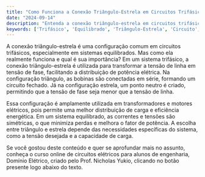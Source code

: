 ```yaml
---
title: "Como Funciona a Conexão Triângulo-Estrela em Circuitos Trifásicos Equilibrados?"
date: "2024-09-14"
description: "Entenda a conexão triângulo-estrela em circuitos trifásicos equilibrados e sua importância na distribuição de potência elétrica."
keywords: ['Trifásico', 'Equilibrado', 'Triângulo-Estrela', 'Circuito', 'Potência', 'Fator']
---
```


A conexão triângulo-estrela é uma configuração comum em circuitos trifásicos, especialmente em sistemas equilibrados. Mas como ela realmente funciona e qual é sua importância? Em um sistema trifásico, a conexão triângulo-estrela é utilizada para transformar a tensão de linha em tensão de fase, facilitando a distribuição de potência elétrica. Na configuração triângulo, as bobinas são conectadas em série, formando um circuito fechado. Já na configuração estrela, um ponto neutro é criado, permitindo que a tensão de fase seja menor que a tensão de linha.

Essa configuração é amplamente utilizada em transformadores e motores elétricos, pois permite uma melhor distribuição de carga e eficiência energética. Em um sistema equilibrado, as correntes e tensões são simétricas, o que minimiza perdas e melhora o fator de potência. A escolha entre triângulo e estrela depende das necessidades específicas do sistema, como a tensão desejada e a capacidade de carga.

Se você gostou deste conteúdo e quer se aprofundar mais no assunto, conheça o curso online de circuitos elétricos para alunos de engenharia, Domínio Elétrico, criado pelo Prof. Nicholas Yukio, clicando no botão presente logo abaixo do texto.